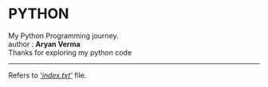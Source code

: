 # PYTHON
My Python Programming journey.
<br>
author : <b>Aryan Verma</b>
<br>
Thanks for exploring my python code
<br> <hr>
Refers to <a href="PYTHON/index.txt"><i>'index.txt'</i></a> file.
